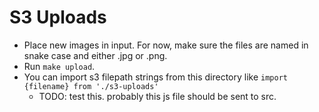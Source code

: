# S3 Uploads

- Place new images in input. For now, make sure the files are named in snake case and either .jpg or .png.
- Run `make upload`.
- You can import s3 filepath strings from this directory like `import {filename} from './s3-uploads'`
  - TODO: test this. probably this js file should be sent to src.
